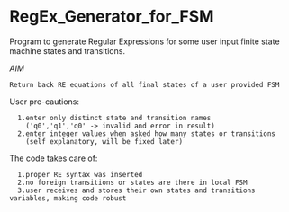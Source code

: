 # RegEx_Generator_for_FSM
Program to generate Regular Expressions for some user input finite state machine states and transitions.

*AIM*

    Return back RE equations of all final states of a user provided FSM

User pre-cautions:
      
      1.enter only distinct state and transition names
        ('q0','q1','q0' -> invalid and error in result)
      2.enter integer values when asked how many states or transitions
        (self explanatory, will be fixed later)

The code takes care of:
      
      1.proper RE syntax was inserted
      2.no foreign transitions or states are there in local FSM
      3.user receives and stores their own states and transitions variables, making code robust
